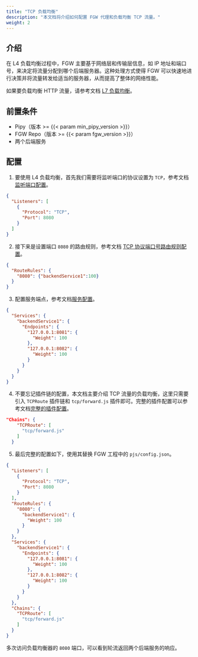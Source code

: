 ```yaml
---
title: "TCP 负载均衡"
description: "本文档将介绍如何配置 FGW 代理和负载均衡 TCP 流量。"
weight: 2
---
```


## 介绍

在 L4 负载均衡过程中，FGW 主要基于网络层和传输层信息，如 IP 地址和端口号，来决定将流量分配到哪个后端服务器。这种处理方式使得 FGW 可以快速地进行决策并将流量转发给适当的服务器，从而提高了整体的网络性能。

如果要负载均衡 HTTP 流量，请参考文档 [L7 负载均衡](/features/http-load-balancer)。

## 前置条件

- Pipy（版本 >= {{< param min_pipy_version >}}）
- FGW Repo（版本 >= {{< param fgw_version >}}）
- 两个后端服务

## 配置

1. 要使用 L4 负载均衡，首先我们需要将监听端口的协议设置为 `TCP`，参考文档[监听端口配置](/reference/configuration/#2-监听端口配置listeners)。

```json
{
  "Listeners": [
    {
      "Protocol": "TCP",
      "Port": 8080
    }
  ]
}
```

2. 接下来是设置端口 `8080` 的路由规则，参考文档 [TCP 协议端口号路由规则配置](/reference/configuration/#32-端口号配置protocol-为-tcp-的配置格式)。


```json
{
  "RouteRules": {
    "8080": {"backendService1":100}
  }
}
```

3. 配置服务端点，参考文档[服务配置](/reference/configuration/#4服务配置services)。

```json
{
  "Services": {
    "backendService1": {
      "Endpoints": {
        "127.0.0.1:8081": {
          "Weight": 100
        },
        "127.0.0.1:8082": {
          "Weight": 100
        }
      }
    }
  }
}
```

4. 不要忘记插件链的配置，本文档主要介绍 TCP 流量的负载均衡，这里只需要引入 `TCPRoute` 插件链和 `tcp/forward.js` 插件即可。完整的插件配置可以参考文档[完整的插件配置](/reference/plugin/#完整配置)。

```json
"Chains": {
    "TCPRoute": [
      "tcp/forward.js"
    ]
  }
```

5. 最后完整的配置如下，使用其替换 FGW 工程中的 `pjs/config.json`。

```json
{
  "Listeners": [
    {
      "Protocol": "TCP",
      "Port": 8080
    }
  ],
  "RouteRules": {
    "8080": {
      "backendService1": {
        "Weight": 100
      }
    }
  },
  "Services": {
    "backendService1": {
      "Endpoints": {
        "127.0.0.1:8081": {
          "Weight": 100
        },
        "127.0.0.1:8082": {
          "Weight": 100
        }
      }
    }
  },
  "Chains": {
    "TCPRoute": [
      "tcp/forward.js"
    ]
  }
}
```

多次访问负载均衡器的 `8080` 端口，可以看到轮流返回两个后端服务的响应。